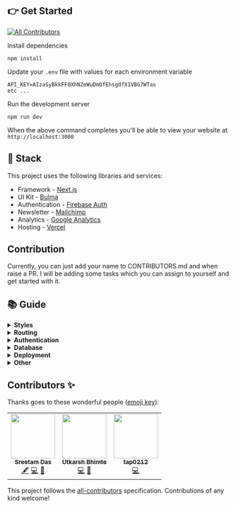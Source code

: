 ## 👉 Get Started
<!-- ALL-CONTRIBUTORS-BADGE:START - Do not remove or modify this section -->
[![All Contributors](https://img.shields.io/badge/all_contributors-3-orange.svg?style=flat-square)](#contributors-)
<!-- ALL-CONTRIBUTORS-BADGE:END -->

Install dependencies

```
npm install
```

Update your `.env` file with values for each environment variable

```
API_KEY=AIzaSyBkkFF0XhNZeWuDmOfEhsgdfX1VBG7WTas
etc ...
```

Run the development server

```
npm run dev
```

When the above command completes you'll be able to view your website at `http://localhost:3000`

## 🥞 Stack

This project uses the following libraries and services:

-   Framework - [Next.js](https://nextjs.org)
-   UI Kit - [Bulma](https://bulma.io)
-   Authentication - [Firebase Auth](https://firebase.google.com/products/auth)
-   Newsletter - [Mailchimp](https://mailchimp.com)
-   Analytics - [Google Analytics](https://googleanalytics.com)
-   Hosting - [Vercel](https://vercel.com)

## Contribution

Currently, you can just add your name to CONTRIBUTORS.md and when raise a PR. I will be adding some tasks which you can assign to yourself and get started with it.

## 📚 Guide

  <details>
    <summary><b>Styles</b></summary>
    <p>
      You can edit Bulma SASS variables in the global stylesheet located at <code><a href="src/styles/global.scss">src/styles/global.scss</a></code>. Variables allow you to control global styles (like colors and fonts), as well as element specific styles (like button padding). Before overriding Bulma elements with custom style check the <a href="https://bulma.io/documentation">Bulma docs</a> to see if you can do what need by tweaking a SASS variable.
    </p>
    <p>
      Custom styles are located in their related component's directory. For example, if any custom style is applied to the Navbar component you'll find it in <code>src/components/Navbar.scss</code>. We ensure custom styles are scoped to their component by prepending the classname with the component name (such as <code>.Navbar__brand</code>). This ensures styles never affect elements in other components. If styles need to be re-used in multiple components consider creating a new component that encapsulates that style and structure and using that component in multiple places.
    </p>
  </details>

  <details>
    <summary><b>Routing</b></summary>
    <p>
      This project uses the built-in Next.js router and its convenient <code>useRouter</code> hook. Learn more in the <a target="_blank" href="https://github.com/zeit/next.js/#routing">Next.js docs</a>.
    
```jsx
import Link from 'next/link';
import { useRouter } from 'next/router';

function MyComponent(){
	// Get the router object
	const router = useRouter();

    // Get value from query string (?postId=123) or route param (/:postId)
    console.log(router.query.postId);

    // Get current pathname
    console.log(router.pathname)

    // Navigate with the <Link> component or with router.push()
    return (
        <div>
          	<Link href="/about"><a>About</a></Link>
          	<button onClick={(e) => router.push('/about')}>About</button>
        </div>
      	);
    }

````
</p>

  </details>

  <details>
<summary><b>Authentication</b></summary>
<p>
  This project uses <a href="https://firebase.google.com">Firebase Auth</a> and includes a convenient <code>useAuth</code> hook (located in <code><a href="src/util/auth.js">src/util/auth.js</a></code>) that wraps Firebase and gives you common authentication methods. Depending on your needs you may want to edit this file and expose more Firebase functionality.

```jsx
import { useAuth } from './../util/auth.js';

function MyComponent(){
  // Get the auth object in any component
  const auth = useAuth();

  // Depending on auth state show signin or signout button
  // auth.user will either be an object, null when loading, or false if signed out
  return (
    <div>
      {auth.user ? (
        <button onClick={(e) => auth.signout()}>Signout</button>
      ) : (
        <button onClick={(e) => auth.signin('hello@divjoy.com', 'yolo')}>Signin</button>
      )}
    </div>
  );
}
````

</p>
</details>
  
  <details>
<summary><b>Database</b></summary>

<p>
  This project uses <a href="https://firebase.google.com/products/firestore">Cloud Firestore</a> and includes some data fetching hooks to get you started (located in <code><a href="src/util/db.js">src/util/db.js</a></code>). You'll want to edit that file and add any additional query hooks you need for your project.

```jsx
import { useAuth } from './../util/auth.js';
import { useItemsByOwner } from './../util/db.js';
import ItemsList from './ItemsList.js';

function ItemsPage(){
  const auth = useAuth();

  // Fetch items by owner
  // It's okay if uid is undefined while auth is still loading
  // The hook will return a "loading" status until it has a uid
  const uid = auth.user ? auth.user.uid : undefined;
  const { data: items, status } = useItemsByOwner(uid);

  // Once we items data then render ItemsList component
  return (
    <div>
      {status === "loading" ? (
        <span>One moment please</span>
      ) : (
        <ItemsList data={items}>
      )}
    </div>
  );
}
```

</p>
</details>

  <details>
    <summary><b>Deployment</b></summary>
    <p>
    Install the Vercel CLI

```
npm install -g vercel
```

Add each variable from `.env` to your Vercel project with the following command. You'll be prompted to enter its value and then choose one or more environments (development, preview, or production).
<a target="_blank" href="https://vercel.com/docs/v2/build-step#environment-variables">Learn more here</a>.

```
vercel env add VARIABLE_NAME
```

Run this command to deploy a preview (for testing a live deployment)

```
vercel
```

Run this command to deploy to production

```
vercel --prod
```

See the <a target="_blank" href="https://vercel.com/docs/v2/platform/deployments">Vercel docs</a> for more details.

</p>

  </details>

  <details>
    <summary><b>Other</b></summary>
    <p>
      The <a href="https://github.com/zeit/next.js">Next.js documentation</a> covers many other topics.
      This project was initially created using <a href="https://divjoy.com?ref=readme_other">Divjoy</a>, a React codebase generator. Feel free to ask questions in the <a href="https://spectrum.chat/divjoy">Divjoy forum</a> and we'll do our best to help you out.
    </p>
  </details>

## Contributors ✨

Thanks goes to these wonderful people ([emoji key](https://allcontributors.org/docs/en/emoji-key)):

<!-- ALL-CONTRIBUTORS-LIST:START - Do not remove or modify this section -->
<!-- prettier-ignore-start -->
<!-- markdownlint-disable -->
<table>
  <tr>
    <td align="center"><a href="https://sreetamdas.com"><img src="https://avatars3.githubusercontent.com/u/11270438?v=4" width="100px;" alt=""/><br /><sub><b>Sreetam Das</b></sub></a><br /><a href="#content-sreetamdas" title="Content">🖋</a> <a href="https://github.com/makerdock/devcom/commits?author=sreetamdas" title="Code">💻</a> <a href="#ideas-sreetamdas" title="Ideas, Planning, & Feedback">🤔</a></td>
    <td align="center"><a href="https://github.com/Utkarshbhimte"><img src="https://avatars1.githubusercontent.com/u/13379773?v=4" width="100px;" alt=""/><br /><sub><b>Utkarsh Bhimte</b></sub></a><br /><a href="https://github.com/makerdock/devcom/commits?author=Utkarshbhimte" title="Code">💻</a> <a href="#ideas-Utkarshbhimte" title="Ideas, Planning, & Feedback">🤔</a></td>
    <td align="center"><a href="http://tapanawasthi.dev"><img src="https://avatars1.githubusercontent.com/u/40211415?v=4" width="100px;" alt=""/><br /><sub><b>tap0212</b></sub></a><br /><a href="https://github.com/makerdock/devcom/commits?author=tap0212" title="Code">💻</a></td>
  </tr>
</table>

<!-- markdownlint-enable -->
<!-- prettier-ignore-end -->
<!-- ALL-CONTRIBUTORS-LIST:END -->

This project follows the [all-contributors](https://github.com/all-contributors/all-contributors) specification. Contributions of any kind welcome!